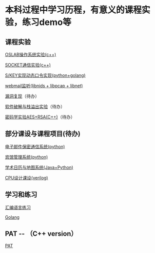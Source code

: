# 本科过程中学习历程，有意义的课程实验，练习demo等


## 课程实验

[OSLAB操作系统实验(c++)](https://github.com/JonnyS1226/My_Note/tree/master/OS-lab)

[SOCKET通信实验(c++)](https://github.com/JonnyS1226/My_Note/tree/master/socket-network-programming)

[S/KEY实现动态口令实现(python+golang)](https://github.com/JonnyS1226/My_Note/tree/master/s_key_lab)

[webmail监听(libnids + libpcap + libnet)](https://github.com/JonnyS1226/My_Note/tree/master/webmail)

[漏洞复现]()（待办）

[软件破解与栈溢出实验]()（待办）

[密码学实验AES+RSA(C++)]()（待办）



## 部分课设与课程项目(待办)

[电子邮件保密通信系统(python)](https://github.com/JonnyS1226/My_Note/tree/master/pgp_lab)

[宾馆管理系统(python)]()

[学术日历与地图系统(Java+Python)]()

[CPU设计课设(verilog)]()


## 学习和练习

[汇编语言练习](https://github.com/JonnyS1226/My_Note/tree/master/answer-to-Assembly)

[Golang](https://github.com/JonnyS1226/My_Note/tree/master/Golang)

## PAT -- （C++ version）

[PAT](https://github.com/JonnyS1226/My_Note/tree/master/PAT)
